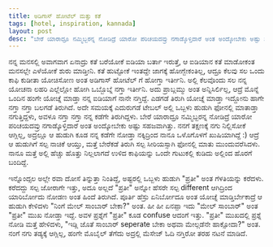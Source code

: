 ```yaml
---
title: ಅಡಿಗಾಸ್ ಹೋಟೆಲ್ ಮತ್ತು ಕತೆ
tags: [hotel, inspiration, kannada]
layout: post
desc: "ಬೇರೆ ಯಾರಾದ್ರೂ ನಮ್ಮಿಬ್ಬರನ್ನ ನೋಡಿದ್ರೆ ಯಾರೋ ಪರಿಚಯದವ್ರು ನಗಾಡ್ಕೊಳ್ತಿದಾರೆ ಅಂತ ಅಂದ್ಕೋಬೇಕು ಅಷ್ಟು ಸಹಜವಾಗಿತ್ತು. ನನಗೆ ತಕ್ಷಣಕ್ಕೆ ನಗು ನಿಲ್ಲಿಸೋಕೆ ಆಗ್ಲಿಲ್ಲ, ಅದ್ರಲ್ಲೂ ಆ ಹುಡುಗಿ ಕೂಡ ನನ್ನ ಕಡೆಗೇ ನೋಡ್ತಾ ನಕ್ಕಿದ್ರಿಂದ ನಾನೂ ಒಳೊಗೊಳಗೆ ಖುಷಿಯಾಗಿದ್ದೆ"
---
```

ನನ್ನ ಮನಸಲ್ಲಿ ಅವಾಗವಾಗ ಏನಾದ್ರು ಕತೆ ಬರೆಯೋಕೆ ಐಡಿಯಾ ಬರ್ತಾ ಇರುತ್ತೆ, ಆ ಐಡಿಯಾನ ಕತೆ ಮಾಡೋಕಂತ ಮನಸಲ್ಲೇ ಎಳೆಯೋಕೆ ಶುರು ಮಾಡ್ತೀನಿ. ಕತೆ ಹುಟ್ಟೋಕೆ ಇಂತದ್ದೇ ಜಾಗಕ್ಕೆ ಹೋಗ್ಬೇಕಂತಿಲ್ಲ, ಆದ್ರೂ ಕೆಲವು ಸಲ ಒಂದು ಕಾಫಿ ಕುಡೀತಾ ಯೋಚಿಸೋಣ ಅಂತ ಅಡಿಗಾಸ್ ಹೋಟೆಲ್ ಗೆ ಹೋಗ್ತಾ ಇರ್ತೀನಿ. ಅಲ್ಲಿ ಕೆಲವೊಂದು ಸಲ ನನ್ನ ಯೋಚನಾ ಲಹರಿ ಎಲ್ಲೆಲ್ಲೋ ಹೋಗಿ ಒಬ್ಬೊಬ್ನೆ ನಗ್ತಾ ಇರ್ತೀನಿ. ಅದು ಪ್ರಾಬ್ಲಮ್ಮು ಅಂತ ಅನ್ನಿಸಿರ್ಲಿಲ್ಲ, ಆದ್ರೆ ಮೊನ್ನೆ ಒಂದಿನ ಹಂಗೇ ಯೋಚ್ನೆ ಮಾಡ್ತಾ ನನ್ನ ಐಡಿಯಾಗೆ ನಾನೇ ನಗ್ತಿದ್ದೆ. ಎಡಗಡೆ ತಿರುಗಿ ಯೋಚ್ನೆ ಮಾಡ್ತಾ ಇದ್ದೋನು ಹಾಗೇ ನಗ್ತಾ ನಗ್ತಾ ಬಲಗಡೆ ತಿರುಗಿದೆ. ಅದೇ ಸಮಯಕ್ಕೆ ಎದುರುಗಡೆ ಟೇಬಲ್ ಅಲ್ಲಿ ಒಬ್ಬಳು ಹುಡುಗಿ ಫೋನಲ್ಲಿ ಮಾತಾಡ್ತಾ ನಗುತ್ತಿದ್ದಳು, ಅವಳೂ ನಗ್ತಾ ನಗ್ತಾ ನನ್ನ ಕಡೆಗೇ ತಿರುಗಿದ್ದಳು. ಬೇರೆ ಯಾರಾದ್ರೂ ನಮ್ಮಿಬ್ಬರನ್ನ ನೋಡಿದ್ರೆ ಯಾರೋ ಪರಿಚಯದವ್ರು ನಗಾಡ್ಕೊಳ್ತಿದಾರೆ ಅಂತ ಅಂದ್ಕೋಬೇಕು ಅಷ್ಟು ಸಹಜವಾಗಿತ್ತು. ನನಗೆ ತಕ್ಷಣಕ್ಕೆ ನಗು ನಿಲ್ಲಿಸೋಕೆ ಆಗ್ಲಿಲ್ಲ, ಅದ್ರಲ್ಲೂ ಆ ಹುಡುಗಿ ಕೂಡ ನನ್ನ ಕಡೆಗೇ ನೋಡ್ತಾ ನಕ್ಕಿದ್ರಿಂದ ನಾನೂ ಒಳೊಗೊಳಗೆ ಖುಷಿಯಾಗಿದ್ದೆ :) ಆದ್ರೆ ಆ ಹುಡುಗಿಗೆ ಸಲ್ಪ ನಾಚಿಕೆ ಆಯ್ತು, ಮತ್ತೆ ಬೇರೆಕಡೆ ತಿರುಗಿ ಸಲ್ಪ ಸೀರಿಯಸ್ಸಾಗಿ ಫೋನಲ್ಲಿ ಮಾತು ಮುಂದುವರೆಸಿದಳು. ನಾನೂ ಮತ್ತೆ ಅಲ್ಲಿ ಹೆಚ್ಚು ಹೊತ್ತು ನಿಲ್ಲಲಾಗದೆ ಉಳಿದ ಕಾಫಿಯನ್ನು ಒಂದೇ ಗುಟುಕಲ್ಲಿ ಕುಡಿದು ಅಲ್ಲಿಂದ ಹೊರಗೆ ಬಂದಿದ್ದೆ.

ಇನ್ನೊಂದ್ಸಲ ಅಲ್ಲೇ ರವಾ ದೋಸೆ ತಿನ್ನುತ್ತಾ ನಿಂತಿದ್ದೆ, ಅಷ್ಟರಲ್ಲಿ ಒಬ್ಬಳು ಹುಡುಗಿ "ಪ್ರತೀ" ಅಂತ ಗೆಳತಿಯನ್ನು ಕರೆದಳು. ಕರೆದದ್ದು ಸಲ್ಪ ಜೋರಾಗೇ ಇತ್ತು, ಅದೂ ಅಲ್ಲದೆ "ಪ್ರತೀ" ಅನ್ನೋ ಹೆಸರೇ ಸಲ್ಪ different ಆಗಿದ್ರಿಂದ ಯಾರಿರ್ಬೋದು ನೋಡಣ ಅಂತ ಹಿಂದೆ ತಿರುಗಿದೆ. ಪೂರ್ತಿ ಹೆಸ್ರು ಏನಿರ್ಬೋದೂ ಅಂತ ಯೋಚ್ನೆ ಮಾಡ್ತಿರ್ಬೇಕಾದ್ರೆ ಆ ಹುಡುಗಿ ಕೇಳಿದಳು "ನಿಂಗೆ ಮೇಲ್ ಸಾಂಬಾರ್ ಬೇಕಾ?" ಅಂತ. ಹೀ ಹೀ ಏನಪ್ಪಾ ಇದು "ಮೇಲ್ ಸಾಂಬಾರ್" ಅಂತ "ಪ್ರತೀ" ಮುಖ ನೋಡ್ತಾ ಇದ್ದೆ. ಅವಳ ಪ್ರಶ್ನೆಗೆ "ಪ್ರತೀ" ಕೂಡ confuse ಆದಂಗೆ ಇತ್ತು. "ಪ್ರತೀ" ಮುಖದಲ್ಲಿ ಪ್ರಶ್ನೆ ನೋಡಿ ಮತ್ತೆ ಹೇಳಿದಳು, "ಇಡ್ಲಿ ಜೊತೆ ಸಾಂಬಾರ್ seperate ಬೇಕಾ ಅಥವಾ ಮೇಲ್ಗಡೆನೇ ಹಾಕ್ಸೋದಾ?" ಅಂತ. ನಂಗೆ ನಗು ತಡ್ಯಕ್ಕೆ ಆಗ್ಲಿಲ್ಲ, ಹಂಗೇ ಮೊಬೈಲ್ ತೆಗೆದು ಅದ್ರಲ್ಲಿ ಮೆಸೇಜ್ ಓದಿ ನಗ್ತಿರೋ ತರಹ ನಟನೆ ಮಾಡಿದೆ. 
